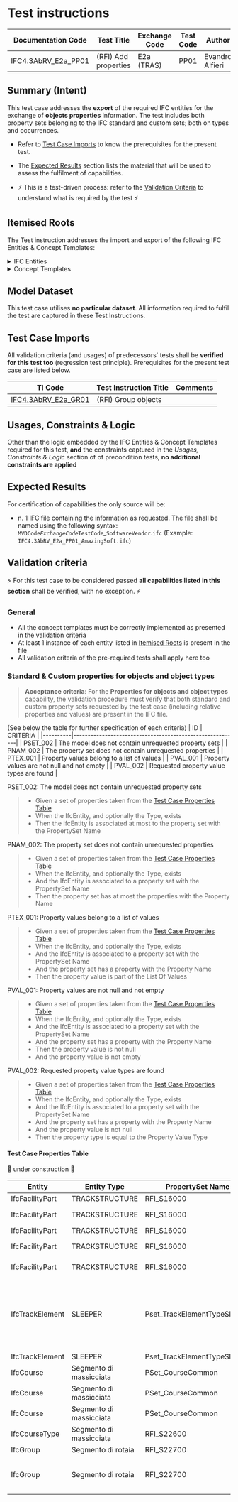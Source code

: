# Test instructions

| Documentation Code   | Test Title                    | Exchange Code | Test Code | Author          | Data Owner | Version | Date       |
|----------------------|-------------------------------|---------------|-----------| ----------------|------------|---------|------------|
| IFC4.3AbRV_E2a_PP01  | (RFI) Add properties          | E2a (TRAS)    | PP01      | Evandro Alfieri | RFI        | 1.0     | DD.MM.YYYY |




## Summary (Intent)

This test case addresses the **export** of the required IFC entities for the exchange of **objects properties** information. The test includes both property sets belonging to the IFC standard and custom sets; both on types and occurrences.

- Refer to [Test Case Imports](#Test-Case-Imports) to know the prerequisites for the present test.

- The [Expected Results](#Expected-Results) section lists the material that will be used to assess the fulfilment of capabilities.

- :zap: This is a test-driven process: refer to the [Validation Criteria](#Validation-Criteria) to understand what is required by the test :zap:




## Itemised Roots

The Test instruction addresses the import and export of the following IFC Entities & Concept Templates:

<details><summary>IFC Entities</summary>

These entities represent a test-specific subset of the wider AbRV_E2a exchange and the overall AbRV MVD. **The scope of the test shall not be used as a definitive scope of the exchange, or of the MVD**

- Other test-specific entities:
   1. IfcPropertySet
   1. IfcPropertySingleValue
   1. IfcPropertyEnumeratedValue
</details>

<details><summary>Concept Templates</summary> 

These concept templates represent a test-specific subset of the wider AbRV_Ex exchange and the overall AbRV MVD, that must be correctly exported to meet the validation criteria. **The scope of the test shall not be used as a definitive scope of the exchange, or of the MVD**

- Object definition
   - Property Sets for Objects
   - Property Sets for Types
</details>




## Model Dataset

This test case utilises **no particular dataset**. All information required to fulfil the test are captured in these Test Instructions.




## Test Case Imports

All validation criteria (and usages) of predecessors' tests shall be **verified for this test too** (regression test principle). Prerequisites for the present test case are listed below.

| TI Code                       | Test Instruction Title | Comments |
|-------------------------------|------------------------|----------|
| [IFC4.3AbRV_E2a_GR01](./GR01) | (RFI) Group objects    |          |




## Usages, Constraints & Logic 

Other than the logic embedded by the IFC Entities & Concept Templates required for this test, **and** the constraints captured in the *Usages, Constraints & Logic* section of of precondition tests, **no additional constraints are applied**




## Expected Results

For certification of capabilities the only source will be:

- n. 1 IFC file containing the information as requested. The file shall be named using the following syntax: `MVDCode`_`ExchangeCode`_`TestCode`_`SoftwareVendor`.`ifc` (Example: `IFC4.3AbRV_E2a_PP01_AmazingSoft.ifc`)
 



## Validation criteria
:zap: For this test case to be considered passed **all capabilities listed in this section** shall be verified, with no exception. :zap:

### General

- All the concept templates must be correctly implemented as presented in the validation criteria
- At least 1 instance of each entity listed in [Itemised Roots](#Itemised-Roots) is present in the file
- All validation criteria of the pre-required tests shall apply here too




### Standard & Custom properties for objects and object types

> **Acceptance criteria**: For the **Properties for objects and object types** capability, the validation procedure must verify that both standard and custom property sets requested by the test case (including relative properties and values) are present in the IFC file.

(See below the table for further specification of each criteria)
| ID       | CRITERIA                                                 |
|----------|----------------------------------------------------------|
| PSET_002 | The model does not contain unrequested property sets     |
| PNAM_002 | The property set does not contain unrequested properties |
| PTEX_001 | Property values belong to a list of values               |
| PVAL_001 | Property values are not null and not empty               |
| PVAL_002 | Requested property value types are found                 |

PSET_002: The model does not contain unrequested property sets
> - Given a set of properties taken from the [Test Case Properties Table](#Test-Case-Properties-Table)
> - When the IfcEntity, and optionally the Type, exists
> - Then the IfcEntity is associated at most to the property set with the PropertySet Name

PNAM_002: The property set does not contain unrequested properties
> - Given a set of properties taken from the [Test Case Properties Table](#Test-Case-Properties-Table)
> - When the IfcEntity, and optionally the Type, exists
> - And the IfcEntity is associated to a property set with the PropertySet Name
> - Then the property set has at most the properties with the Property Name

PTEX_001: Property values belong to a list of values
> - Given a set of properties taken from the [Test Case Properties Table](#Test-Case-Properties-Table)
> - When the IfcEntity, and optionally the Type, exists
> - And the IfcEntity is associated to a property set with the PropertySet Name
> - And the property set has a property with the Property Name
> - Then the property value is part of the List Of Values

PVAL_001: Property values are not null and not empty
> - Given a set of properties taken from the [Test Case Properties Table](#Test-Case-Properties-Table)
> - When the IfcEntity, and optionally the Type, exists
> - And the IfcEntity is associated to a property set with the PropertySet Name
> - And the property set has a property with the Property Name
> - Then the property value is not null
> - And the property value is not empty

PVAL_002: Requested property value types are found
> - Given a set of properties taken from the [Test Case Properties Table](#Test-Case-Properties-Table)
> - When the IfcEntity, and optionally the Type, exists
> - And the IfcEntity is associated to a property set with the PropertySet Name
> - And the property set has a property with the Property Name
> - And the property value is not null
> - Then the property type is equal to the Property Value Type

#### Test Case Properties Table

:construction: under construction :construction:

| Entity          | Entity Type             | PropertySet Name             | Property Name                | Property Value Type         | List Of Values                                                                                                                                                               | Value type                 |
|-----------------|-------------------------|------------------------------|------------------------------|-----------------------------|------------------------------------------------------------------------------------------------------------------------------------------------------------------------------|----------------------------|
| IfcFacilityPart | TRACKSTRUCTURE          | RFI_S16000                   | Binario                      | IfcLabel                    | Pari, Dispari, Unico                                                                                                                                                         | IfcPropertyEnumeratedValue |
| IfcFacilityPart | TRACKSTRUCTURE          | RFI_S16000                   | Codice binario SAS           | IfcLabel                    |                                                                                                                                                                              | IfcPropertySingleValue     |
| IfcFacilityPart | TRACKSTRUCTURE          | RFI_S16000                   | n. deviatoi elettrici        | IfcInteger                  |                                                                                                                                                                              | IfcPropertySingleValue     |
| IfcFacilityPart | TRACKSTRUCTURE          | RFI_S16000                   | Profilo manutentivo L94      | IfcLabel                    | <=40 t/g, >100 t/g, 40< t/g <=100                                                                                                                                            | IfcPropertyEnumeratedValue |
| IfcFacilityPart | TRACKSTRUCTURE          | RFI_S16000                   | Binario elettrificato        | IfcLogical                  |                                                                                                                                                                              | IfcPropertySingleValue     |
| IfcTrackElement | SLEEPER                 | Pset_TrackElementTypeSleeper | SleeperType                  | IfcLabel                    | COMPOSITESLEEPER, CONCRETESLEEPER, INSULATEDSTEELSLEEPER, MONOBLOCKCONCRETESLEEPER, NOTINSULATEDSTEELSLEEPER, NOTKNOWN, OTHER, TWOBLOCKCONCRETESLEEPER, UNSET, WOODENSLEEPER | IfcPropertyEnumeratedValue |
| IfcTrackElement | SLEEPER                 | Pset_TrackElementTypeSleeper | FasteningType                | IfcLabel                    |                                                                                                                                                                              | IfcPropertySingleValue     |
| IfcCourse       | Segmento di massicciata | PSet_CourseCommon            | NominalLength                | IfcNonNegativeLengthMeasure |                                                                                                                                                                              | IfcPropertySingleValue     |
| IfcCourse       | Segmento di massicciata | PSet_CourseCommon            | NominalThickness             | IfcNonNegativeLengthMeasure |                                                                                                                                                                              | IfcPropertySingleValue     |
| IfcCourse       | Segmento di massicciata | PSet_CourseCommon            | NominalWidth                 | IfcNonNegativeLengthMeasure |                                                                                                                                                                              | IfcPropertySingleValue     |
| IfcCourseType   | Segmento di massicciata | RFI_S22600                   | Tipo massicciata             | IfcLabel                    | Misto, Calcareo, Tenace                                                                                                                                                      | IfcPropertyEnumeratedValue |
| IfcGroup        | Segmento di rotaia      | RFI_S22700                   | Galleria                     | IfcLogical                  |                                                                                                                                                                              | IfcPropertySingleValue     |
| IfcGroup        | Segmento di rotaia      | RFI_S22700                   | Tipo binario di appartenenza | IfcLabel                    | BINARIO CENTRALIZZATO, BINARIO DI CORSA, BINARIO DI FASCIO, BINARIO IMP. SMISTAMENTO AUTOMATICO                                                                              | IfcPropertyEnumeratedValue |


</details>
